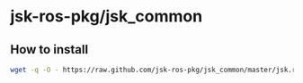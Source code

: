 jsk-ros-pkg/jsk_common
===

How to install
---
```sh
wget -q -O - https://raw.github.com/jsk-ros-pkg/jsk_common/master/jsk.rosbuild | sh - hydro
```
